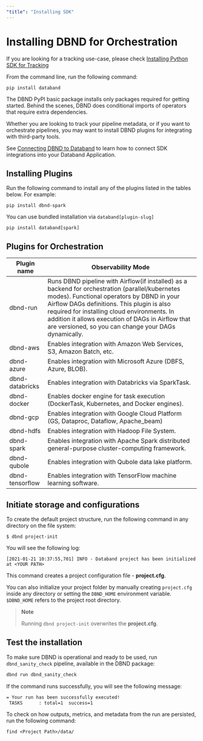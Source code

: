 ```yaml
---
"title": "Installing SDK"
---
```

# Installing DBND for Orchestration

If you are looking for a tracking use-case, please check [Installing Python SDK for Tracking](doc:installing-dbnd)

From the command line, run the following command:
```shell
pip install databand
```

The DBND PyPI basic package installs only packages required for getting started. Behind the scenes, DBND does conditional imports of operators that require extra dependencies.

Whether you are looking to track your pipeline metadata, or if you want to orchestrate pipelines, you may want to install DBND plugins for integrating with third-party tools.

See [Connecting DBND to Databand](doc:access-token) to learn how to connect SDK integrations into your Databand Application.


## Installing Plugins

Run the following command to install any of the plugins listed in the tables below. For example:
```shell
pip install dbnd-spark
```

You can use bundled installation via `databand[plugin-slug]`
```shell
pip install databand[spark]
```


## Plugins for Orchestration


| Plugin name                | Observability Mode                                                                                                                                                                                                                                                                                                                                                                                    |
|----------------------------|-------------------------------------------------------------------------------------------------------------------------------------------------------------------------------------------------------------------------------------------------------------------------------------------------------------------------------------------------------------------------------------------------------|
| dbnd-run                   | Runs DBND pipeline with Airflow(if installed) as a backend for orchestration (parallel/kubernetes modes). Functional operators by DBND in your Airflow DAGs definitions. This plugin is also required for installing cloud environments. In addition it allows execution of DAGs in Airflow that are versioned, so you can change your DAGs dynamically.|                                                                                      |
| dbnd-aws                   | Enables integration with Amazon Web Services, S3, Amazon Batch, etc.                                                                                                                                                                                                                                                                                                                                  |
| dbnd-azure                 | Enables integration with Microsoft Azure (DBFS, Azure, BLOB).                                                                                                                                                                                                                                                                                                                                         |
| dbnd-databricks            | Enables integration with Databricks via SparkTask.                                                                                                                                                                                                                                                                                                                                                    |
| dbnd-docker                | Enables docker engine for task execution (DockerTask, Kubernetes, and Docker engines).                                                                                                                                                                                                                                                                                                                |
| dbnd-gcp                   | Enables integration with Google Cloud Platform (GS, Dataproc, Dataflow, Apache_beam)                                                                                                                                                                                                                                                                                                                  |
| dbnd-hdfs                  | Enables integration with Hadoop File System.                                                                                                                                                                                                                                                                                                                                                          |
| dbnd-spark                 | Enables integration with Apache Spark distributed general-purpose cluster-computing framework.                                                                                                                                                                                                                                                                                                        |
| dbnd-qubole                | Enables integration with Qubole data lake platform.                                                                                                                                                                                                                                                                                                                                                   |
| dbnd-tensorflow            | Enables integration with TensorFlow machine learning software.                                                                                                                                                                                                                                                                                                                                        |




## Initiate storage and configurations


To create the default project structure, run the following command in any directory on the file system:

```shell
$ dbnd project-init
```

You will see the following log:
```shell
[2021-01-21 10:37:55,701] INFO - Databand project has been initialized at <YOUR PATH>
```

This command creates a project configuration file - **project.cfg**.

You can also initialize your project folder by manually creating `project.cfg` inside any directory or setting the `DBND_HOME` environment variable. `$DBND_HOME` refers to the project root directory.


> **Note**
>
> Running `dbnd project-init` overwrites the **project.cfg**.

## Test the installation

To make sure DBND is operational and ready to be used,  run `dbnd_sanity_check` pipeline, available in the DBND package:

```bash
dbnd run dbnd_sanity_check
```

If the command runs successfully, you will see the following message:

```bash
= Your run has been successfully executed!
 TASKS      : total=1  success=1
```

To check on how outputs, metrics, and metadata from the run are persisted, run the following command:

```shell
find <Project Path>/data/
```
